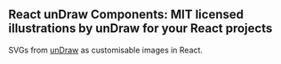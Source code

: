 ## React unDraw Components: MIT licensed illustrations by unDraw for your React projects

SVGs from [unDraw](https://undraw.co/) as customisable images in React.  
